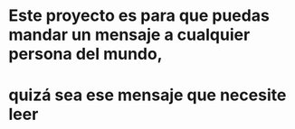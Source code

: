 # Este proyecto es para que puedas mandar un mensaje a cualquier persona del mundo,
# quizá sea ese mensaje que necesite leer